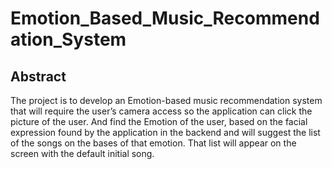 # Emotion_Based_Music_Recommendation_System

## Abstract </br>
The project is to develop an Emotion-based music recommendation system that will require the user’s camera access so the application can click the picture of the user. And find the Emotion of the user, based on the facial expression found by the application in the backend and will suggest the list of the songs on the bases of that emotion. That list will appear on the screen with the default initial song.
